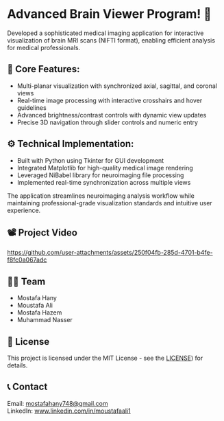 # Advanced Brain Viewer Program! 🎉

Developed a sophisticated medical imaging application for interactive visualization of brain MRI scans (NIFTI format), enabling efficient analysis for medical professionals.
## 📌 Core Features:

- Multi-planar visualization with synchronized axial, sagittal, and coronal views
- Real-time image processing with interactive crosshairs and hover guidelines
- Advanced brightness/contrast controls with dynamic view updates
- Precise 3D navigation through slider controls and numeric entry

## ⚙️ Technical Implementation:

- Built with Python using Tkinter for GUI development
- Integrated Matplotlib for high-quality medical image rendering
- Leveraged NiBabel library for neuroimaging file processing
- Implemented real-time synchronization across multiple views

The application streamlines neuroimaging analysis workflow while maintaining professional-grade visualization standards and intuitive user experience.

## 📽️ Project Video

https://github.com/user-attachments/assets/250f04fb-285d-4701-b4fe-f8fc0a067adc

## 🦸‍♂️ Team
- Mostafa Hany
- Moustafa Ali 
- Mostafa Hazem
- Muhammad Nasser

## 🧾 License
This project is licensed under the MIT License - see the [LICENSE](https://github.com/MH06M/MRI-BrainViewer/blob/main/LICENSE)) for details.

## 📞 Contact
Email: mostafahany748@gmail.com <br>
LinkedIn: www.linkedin.com/in/moustafaali1


